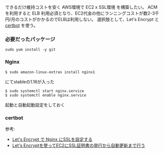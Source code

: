 できるだけ維持コストを安く AWS環境で EC2 x SSL環境 を構築したい。
ACMを利用すると ELB 利用必須となり、EC2代金の他にランニングコストが数2-3千円/月のコストがかかるのでELBは利用しない。
選択肢として、Let's Encrypt と [certbot](https://certbot.eff.org/) を使う。

### 必要だったパッケージ

```
sudo yum install -y git
```


### Nginx

```
$ sudo amazon-linux-extras install nginx1
```

にてstableの1.16が入った

```
$ sudo systemctl start nginx.service
$ sudo systemctl enable nginx.service
```

起動と自動起動設定をしておく

### certbot


参考:
  - [Let's Encrypt で Nginx にSSLを設定する](https://qiita.com/HeRo/items/f9eb8d8a08d4d5b63ee9)
  - [Let's Encryptを使ってEC2にSSL証明書の発行から自動更新まで行う](https://qiita.com/sayama0402/items/011644191dfdbde9c646)


